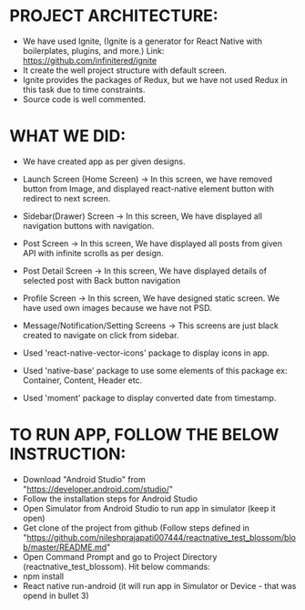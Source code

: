 
# PROJECT ARCHITECTURE:
- We have used Ignite, (Ignite is a generator for React Native with boilerplates, plugins, and more.) Link: https://github.com/infinitered/ignite
- It create the well project structure with default screen.
- Ignite provides the packages of Redux, but we have not used Redux in this task due to time constraints.
- Source code is well commented.

# WHAT WE DID:
- We have created app as per given designs.
- Launch Screen (Home Screen) -> In this screen, we have removed button from Image, and displayed react-native element button with redirect to next screen.
- Sidebar(Drawer) Screen -> In this screen, We have displayed all navigation buttons with navigation.
- Post Screen -> In this screen, We have displayed all posts from given API with infinite scrolls as per design.
- Post Detail Screen -> In this screen, We have displayed details of selected post with Back button navigation
- Profile Screen -> In this screen, We have designed static screen. We have used own images because we have not PSD.
- Message/Notification/Setting Screens -> This screens are just black created to navigate on click from sidebar.

- Used 'react-native-vector-icons' package to display icons in app.
- Used 'native-base' package to use some elements of this package ex: Container, Content, Header etc.
- Used 'moment' package to display converted date from timestamp.

# TO RUN APP, FOLLOW THE BELOW INSTRUCTION:
- Download "Android Studio" from "https://developer.android.com/studio/"
- Follow the installation steps for Android Studio
- Open Simulator from Android Studio to run app in simulator (keep it open)
- Get clone of the project from github (Follow steps defined in "https://github.com/nileshprajapati007444/reactnative_test_blossom/blob/master/README.md"
- Open Command Prompt and go to Project Directory (reactnative_test_blossom). Hit below commands:
- npm install
- React native run-android (it will run app in Simulator or Device - that was opend in bullet 3)

